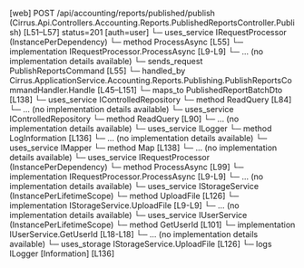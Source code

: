 [web] POST /api/accounting/reports/published/publish  (Cirrus.Api.Controllers.Accounting.Reports.PublishedReportsController.Publish)  [L51–L57] status=201 [auth=user]
  └─ uses_service IRequestProcessor (InstancePerDependency)
    └─ method ProcessAsync [L55]
      └─ implementation IRequestProcessor.ProcessAsync [L9-L9]
      └─ ... (no implementation details available)
  └─ sends_request PublishReportsCommand [L55]
    └─ handled_by Cirrus.ApplicationService.Accounting.Reports.Publishing.PublishReportsCommandHandler.Handle [L45–L151]
      └─ maps_to PublishedReportBatchDto [L138]
      └─ uses_service IControlledRepository<PublishedReportBatch>
        └─ method ReadQuery [L84]
          └─ ... (no implementation details available)
      └─ uses_service IControlledRepository<ReportTemplate>
        └─ method ReadQuery [L90]
          └─ ... (no implementation details available)
      └─ uses_service ILogger<PublishReportsCommandHandler>
        └─ method LogInformation [L136]
          └─ ... (no implementation details available)
      └─ uses_service IMapper
        └─ method Map [L138]
          └─ ... (no implementation details available)
      └─ uses_service IRequestProcessor (InstancePerDependency)
        └─ method ProcessAsync [L99]
          └─ implementation IRequestProcessor.ProcessAsync [L9-L9]
          └─ ... (no implementation details available)
      └─ uses_service IStorageService (InstancePerLifetimeScope)
        └─ method UploadFile [L126]
          └─ implementation IStorageService.UploadFile [L9-L9]
          └─ ... (no implementation details available)
      └─ uses_service IUserService (InstancePerLifetimeScope)
        └─ method GetUserId [L101]
          └─ implementation IUserService.GetUserId [L18-L18]
          └─ ... (no implementation details available)
      └─ uses_storage IStorageService.UploadFile [L126]
      └─ logs ILogger<PublishReportsCommandHandler> [Information] [L136]

